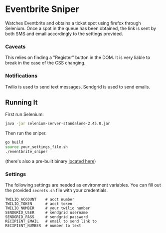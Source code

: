 
# Eventbrite Sniper

Watches Eventbrite and obtains a ticket spot using firefox through Selenium.
Once a spot in the queue has been obtained, the link is sent by both SMS and email accordingly to the settings provided.




### Caveats

This relies on finding a "Register" button in the DOM.
It is very liable to break in the case of the CSS changing.




### Notifications

Twilio is used to send text messages.
Sendgrid is used to send emails.





## Running It


First run Selenium:

```bash
java -jar selenium-server-standalone-2.45.0.jar
```


Then run the sniper.

```bash
go build
source your_settings_file.sh
./eventbrite_sniper
```

(there's also a pre-built binary [located here](https://github.com/natebrennand/eventbrite_sniper/releases/tag/v0.1.0))


### Settings

The following settings are needed as environment variables.
You can fill out the provided `secrets.sh` file with your credentials.

```
TWILIO_ACCOUNT    # acct number
TWILIO_TOKEN      # acct token
TWILIO_NUMBER     # your twilio number
SENDGRID_USER     # sendgrid username
SENDGRID_PASS     # sendgrid password
RECIPIENT_EMAIL   # email to send link to
RECIPIENT_NUMBER  # number to text
```


